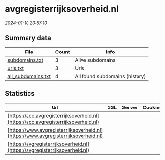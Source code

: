 # avgregisterrijksoverheid.nl
*2024-01-10 20:57:10*
## Summary data
| File       | Count | Info |
|------------|-------|------|
|[subdomains.txt](/data/avgregisterrijksoverheid.nl/subdomains.txt)|3|Alive subdomains|
|[urls.txt](/data/avgregisterrijksoverheid.nl/urls.txt)|3|Urls|
|[all_subdomains.txt](/data/avgregisterrijksoverheid.nl/all_subdomains.txt)|4|All found subdomains (history)|
## Statistics
| Url | SSL | Server | Cookie | HSTS | CSP | XFO | XXP | RP | Tech |Title |
|------------|-------|------|------|------|------|------|------|------|------|------|
|[https://acc.avgregisterrijksoverheid.nl](https://acc.avgregisterrijksoverheid.nl)| || | | | | | :white_check_mark: ||AVG Verwerkingen...|
|[https://www.avgregisterrijksoverheid.nl](https://www.avgregisterrijksoverheid.nl)| || | | | | | :white_check_mark: |HSTS|AVG Verwerkingen...|
|[https://avgregisterrijksoverheid.nl](https://avgregisterrijksoverheid.nl)| || | | | | | :white_check_mark: |HSTS|AVG Verwerkingen...|